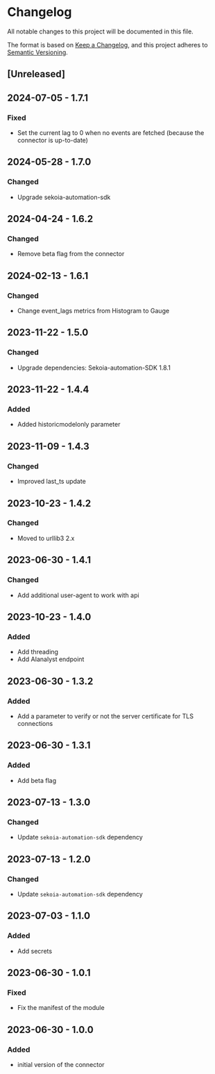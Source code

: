 # Changelog

All notable changes to this project will be documented in this file.

The format is based on [Keep a Changelog](https://keepachangelog.com/en/1.0.0/),
and this project adheres to [Semantic Versioning](https://semver.org/spec/v2.0.0.html).

## [Unreleased]

## 2024-07-05 - 1.7.1

### Fixed

- Set the current lag to 0 when no events are fetched (because the connector is up-to-date)

## 2024-05-28 - 1.7.0

### Changed

- Upgrade sekoia-automation-sdk

## 2024-04-24 - 1.6.2

### Changed

- Remove beta flag from the connector

## 2024-02-13 - 1.6.1

### Changed

- Change event_lags metrics from Histogram to Gauge

## 2023-11-22 - 1.5.0

### Changed

- Upgrade dependencies: Sekoia-automation-SDK 1.8.1

## 2023-11-22 - 1.4.4

### Added

- Added historicmodelonly parameter

## 2023-11-09 - 1.4.3

### Changed

- Improved last_ts update

## 2023-10-23 - 1.4.2

### Changed

- Moved to urllib3 2.x 

## 2023-06-30 - 1.4.1

### Changed

- Add additional user-agent to work with api

## 2023-10-23 - 1.4.0

### Added

- Add threading
- Add AIanalyst endpoint

## 2023-06-30 - 1.3.2

### Added

- Add a parameter to verify or not the server certificate for TLS connections

## 2023-06-30 - 1.3.1

### Added

- Add beta flag

## 2023-07-13 - 1.3.0

### Changed

- Update `sekoia-automation-sdk` dependency

## 2023-07-13 - 1.2.0

### Changed

- Update `sekoia-automation-sdk` dependency

## 2023-07-03 - 1.1.0

### Added

- Add secrets

## 2023-06-30 - 1.0.1

### Fixed

- Fix the manifest of the module

## 2023-06-30 - 1.0.0

### Added

- initial version of the connector
